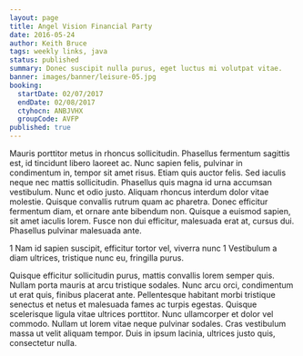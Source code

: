 ```yaml
---
layout: page
title: Angel Vision Financial Party
date: 2016-05-24
author: Keith Bruce
tags: weekly links, java
status: published
summary: Donec suscipit nulla purus, eget luctus mi volutpat vitae.
banner: images/banner/leisure-05.jpg
booking:
  startDate: 02/07/2017
  endDate: 02/08/2017
  ctyhocn: ANBJVHX
  groupCode: AVFP
published: true
---
```

Mauris porttitor metus in rhoncus sollicitudin. Phasellus fermentum sagittis est, id tincidunt libero laoreet ac. Nunc sapien felis, pulvinar in condimentum in, tempor sit amet risus. Etiam quis auctor felis. Sed iaculis neque nec mattis sollicitudin. Phasellus quis magna id urna accumsan vestibulum. Nunc et odio justo. Aliquam rhoncus interdum dolor vitae molestie. Quisque convallis rutrum quam ac pharetra. Donec efficitur fermentum diam, et ornare ante bibendum non. Quisque a euismod sapien, sit amet iaculis lorem. Fusce non dui efficitur, malesuada erat at, cursus dui. Phasellus pulvinar malesuada ante.

1 Nam id sapien suscipit, efficitur tortor vel, viverra nunc
1 Vestibulum a diam ultrices, tristique nunc eu, fringilla purus.

Quisque efficitur sollicitudin purus, mattis convallis lorem semper quis. Nullam porta mauris at arcu tristique sodales. Nunc arcu orci, condimentum ut erat quis, finibus placerat ante. Pellentesque habitant morbi tristique senectus et netus et malesuada fames ac turpis egestas. Quisque scelerisque ligula vitae ultrices porttitor. Nunc ullamcorper et dolor vel commodo. Nullam ut lorem vitae neque pulvinar sodales. Cras vestibulum massa ut velit aliquam tempor. Duis in ipsum lacinia, ultrices justo quis, consectetur nulla.
